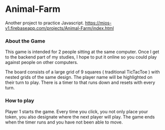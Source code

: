 # Animal-Farm
Another project to practice Javascript.
https://mios-v1.firebaseapp.com/projects/Animal-Farm/index.html

<h3>About the Game</h3>

<p>This game is intended for 2 people sitting at the same computer. Once I get to the backend 
    part of my studies, I hope to put it online so you could play against people on other computers.
</p>
<p>The board consists of a large grid of 9 squares ( traditional TicTacToe ) with nested grids of the same design.
    The player name will be highlighted on their turn to play. There is a timer to that runs down and resets with 
    every turn.
</p>

<h3>How to play</h3>
<p>Player 1 starts the game. Every time you click, you not only place your token, you also designate 
    where the next player will play. The game ends when the timer runs and you have not been able to move.
</p>
